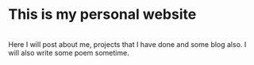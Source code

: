 # This is my personal website 
</br>
Here I will post about me, projects that I have done and some blog also.
I will also write some poem sometime.
